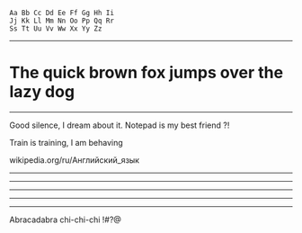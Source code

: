 ```
Aa Bb Cc Dd Ee Ff Gg Hh Ii
Jj Kk Ll Mm Nn Oo Pp Qq Rr
Ss Tt Uu Vv Ww Xx Yy Zz
```


---
# **The quick brown fox jumps over the lazy dog**

---
Good silence, I dream about it.
Notepad is my best friend ?!

Train is training, I am behaving

wikipedia.org/ru/Английский_язык

---
---
---
---
---
Abracadabra chi-chi-chi !#?@

[](keyboard.svg)